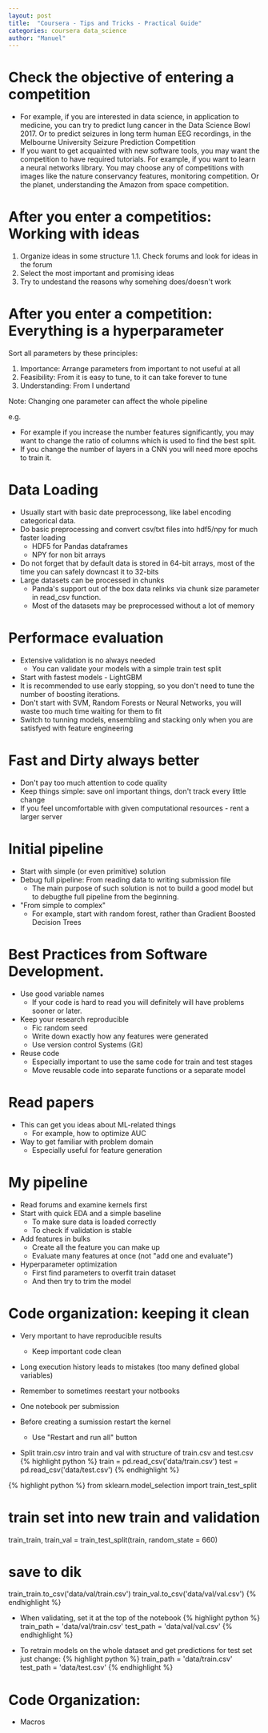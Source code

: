 ```yaml
---
layout: post
title:  "Coursera - Tips and Tricks - Practical Guide"
categories: coursera data_science
author: "Manuel"
---
```


# Check the objective of entering a competition
- For example, if you are interested in data science, in application to medicine, you can try to predict lung cancer in the Data Science Bowl 2017. Or to predict seizures in long term human EEG recordings, in the Melbourne University Seizure Prediction Competition
- If you want to get acquainted with new software tools, you may want the competition to have required tutorials. For example, if you want to learn a neural networks library. You may choose any of competitions with images like the nature conservancy features, monitoring competition. Or the planet, understanding the Amazon from space competition.


# After you enter a competitios: Working with ideas
1. Organize ideas in some structure
    1.1. Check forums and look for ideas in the forum
2. Select the most important and promising ideas
3. Try to undestand the reasons why somehing does/doesn't work

# After you enter a competition: Everything is a hyperparameter
Sort all parameters by these principles:
1. Importance: Arrange parameters from important to not useful at all
2. Feasibility: From it is easy to tune, to it can take forever to tune
3. Understanding: From I undertand 

Note: Changing one parameter can affect the whole pipeline

e.g.
- For example if you increase the number features significantly, you may want to change the ratio of columns which is used to find the best split.
- If you change the number of layers in a CNN you will need more epochs to train it.

# Data Loading
- Usually start with basic date preprocessong, like label encoding categorical data.
- Do basic preprocessing and convert csv/txt files into hdf5/npy for much faster loading
    - HDF5 for Pandas dataframes
    - NPY for non bit arrays
- Do not forget that by default data is stored in 64-bit arrays, most of the time you can safely downcast it to 32-bits
- Large datasets can be processed in chunks
    - Panda's support out of the box data relinks via chunk size parameter in read_csv function.
    - Most of the datasets may be preprocessed without a lot of memory

# Performace evaluation
- Extensive validation is no always needed
    - You can validate your models with a simple train test split
- Start with fastest models - LightGBM
- It is recommended to use early stopping, so you don't need to tune the number of boosting iterations.
- Don't start with SVM, Random Forests or Neural Networks, you will waste too much time waiting for them to fit
- Switch to tunning models, ensembling and stacking only when you are satisfyed with feature engineering

# Fast and Dirty always better
- Don't pay too much attention to code quality
- Keep things simple: save onl important things, don't track every little change
- If you feel uncomfortable with given computational resources - rent a larger server

# Initial pipeline
- Start with simple (or even primitive) solution
- Debug full pipeline: From reading data to writing submission file
    - The main purpose of such solution is not to build a good model but to debugthe full pipeline from the beginning.
- "From simple to complex"
    - For example, start with random forest, rather than Gradient Boosted Decision Trees

# Best Practices from Software Development.
- Use good variable names
    - If your code is hard to read you will definitely will have problems sooner or later.
- Keep your research reproducible
    - Fic random seed
    - Write down exactly how any features were generated
    - Use version control Systems (Git)
- Reuse code
    - Especially important to use the same code for train and test stages
    - Move reusable code into separate functions or a separate model

# Read papers
- This can get you ideas about ML-related things
    - For example, how to optimize AUC
- Way to get familiar with problem domain
    - Especially useful for feature generation

# My pipeline
- Read forums and examine kernels first
- Start with quick EDA and a simple baseline
    - To make sure data is loaded correctly
    - To check if validation is stable
- Add features in bulks
    - Create all the feature you can make up
    - Evaluate many features at once (not "add one and evaluate")
- Hyperparameter optimization
    - First find parameters to overfit train dataset
    - And then try to trim the model

# Code organization: keeping it clean
- Very mportant to have reproducible results
    - Keep important code clean
- Long execution history leads to mistakes (too many defined global variables)
- Remember to sometimes reestart your notbooks
- One notebook per submission
- Before creating a sumission restart the kernel
    - Use "Restart and run all" button

- Split train.csv intro train and val with structure of train.csv and test.csv
{% highlight python %}
train = pd.read_csv('data/train.csv')
test = pd.read_csv('data/test.csv')
{% endhighlight %}

{% highlight python %}
from sklearn.model_selection import train_test_split

# train set into new train and validation
train_train, train_val =  train_test_split(train, random_state = 660)

# save to dik
train_train.to_csv('data/val/train.csv')
train_val.to_csv('data/val/val.csv')
{% endhighlight %}

- When validating, set it at the top of the notebook
{% highlight python %}
train_path = 'data/val/train.csv'
test_path = 'data/val/val.csv'
{% endhighlight %}

- To retrain models on the whole dataset and get predictions for test set just change:
{% highlight python %}
train_path = 'data/train.csv'
test_path = 'data/test.csv'
{% endhighlight %}

# Code Organization: 
- Macros
